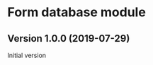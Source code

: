 Form database module
====================

Version 1.0.0 (2019-07-29)
--------------------------
Initial version
